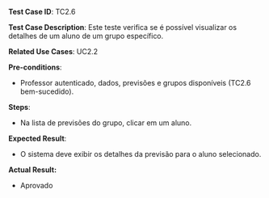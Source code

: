 **Test Case ID**: TC2.6

**Test Case Description**: Este teste verifica se é possível visualizar os detalhes de um aluno de um grupo específico.

**Related Use Cases**: UC2.2

**Pre-conditions**:
- Professor autenticado, dados, previsões e grupos disponíveis (TC2.6 bem-sucedido).

**Steps**:
- Na lista de previsões do grupo, clicar em um aluno.

**Expected Result**:
- O sistema deve exibir os detalhes da previsão para o aluno selecionado.

**Actual Result:**

- Aprovado